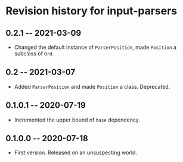 # Revision history for input-parsers

## 0.2.1 -- 2021-03-09

* Changed the default instance of `ParserPosition`, made `Position` a subclass of `Ord`.

## 0.2 -- 2021-03-07

* Added `ParserPosition` and made `Position` a class. Deprecated.

## 0.1.0.1 -- 2020-07-19

* Incremented the upper bound of `base` dependency.

## 0.1.0.0 -- 2020-07-18

* First version. Released on an unsuspecting world.
